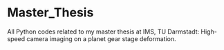 # Master_Thesis
All Python codes related to my master thesis at IMS, TU Darmstadt: High-speed camera imaging on a planet gear stage deformation.
